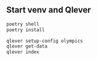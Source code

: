 ## Start venv and Qlever

```sh
poetry shell
poetry install

qlever setup-config olympics
qlever get-data
qlever index
```
